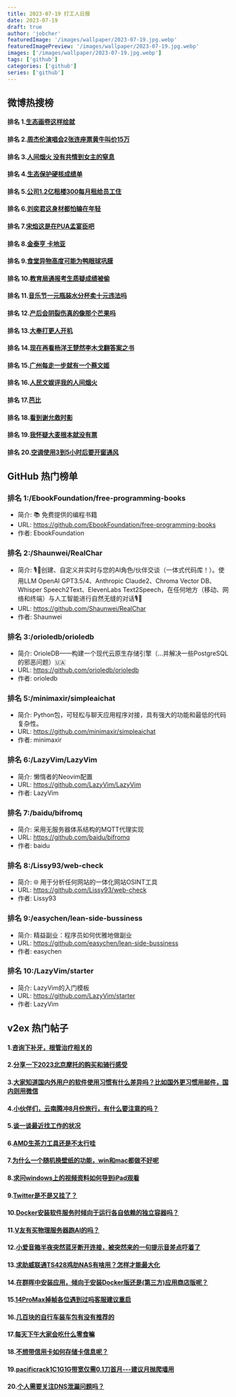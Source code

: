 ```yaml
---
title: 2023-07-19 打工人日报
date: 2023-07-19
draft: true
author: 'jobcher'
featuredImage: '/images/wallpaper/2023-07-19.jpg.webp'
featuredImagePreview: '/images/wallpaper/2023-07-19.jpg.webp'
images: ['/images/wallpaper/2023-07-19.jpg.webp']
tags: ['github']
categories: ['github']
series: ['github']
---
```


## 微博热搜榜

#### 排名 1.[生态画卷这样绘就](https://s.weibo.com/weibo?q=生态画卷这样绘就)
#### 排名 2.[周杰伦演唱会2张连座票黄牛叫价15万](https://s.weibo.com/weibo?q=周杰伦演唱会2张连座票黄牛叫价15万)
#### 排名 3.[人间烟火 没有共情到女主的窒息](https://s.weibo.com/weibo?q=人间烟火没有共情到女主的窒息)
#### 排名 4.[生态保护硬核成绩单](https://s.weibo.com/weibo?q=生态保护硬核成绩单)
#### 排名 5.[公司1.2亿租楼300每月租给员工住](https://s.weibo.com/weibo?q=公司1.2亿租楼300每月租给员工住)
#### 排名 6.[刘奕君这身材都怕输在年轻](https://s.weibo.com/weibo?q=刘奕君这身材都怕输在年轻)
#### 排名 7.[宋焰这是在PUA孟宴臣吧](https://s.weibo.com/weibo?q=宋焰这是在PUA孟宴臣吧)
#### 排名 8.[金泰亨 卡地亚](https://s.weibo.com/weibo?q=金泰亨卡地亚)
#### 排名 9.[食堂异物高度可能为鸭眼球巩膜](https://s.weibo.com/weibo?q=食堂异物高度可能为鸭眼球巩膜)
#### 排名 10.[教育局通报考生质疑成绩被偷](https://s.weibo.com/weibo?q=教育局通报考生质疑成绩被偷)
#### 排名 11.[音乐节一元瓶装水分杯卖十元违法吗](https://s.weibo.com/weibo?q=音乐节一元瓶装水分杯卖十元违法吗)
#### 排名 12.[产后会阴裂伤真的像那个芒果吗](https://s.weibo.com/weibo?q=产后会阴裂伤真的像那个芒果吗)
#### 排名 13.[大奉打更人开机](https://s.weibo.com/weibo?q=大奉打更人开机)
#### 排名 14.[现在再看杨洋王楚然李木戈翻答案之书](https://s.weibo.com/weibo?q=现在再看杨洋王楚然李木戈翻答案之书)
#### 排名 15.[广州每走一步就有一个蔡文姬](https://s.weibo.com/weibo?q=广州每走一步就有一个蔡文姬)
#### 排名 16.[人民文娱评我的人间烟火](https://s.weibo.com/weibo?q=人民文娱评我的人间烟火)
#### 排名 17.[芭比](https://s.weibo.com/weibo?q=芭比)
#### 排名 18.[看到谢允救时影](https://s.weibo.com/weibo?q=看到谢允救时影)
#### 排名 19.[我怀疑大麦根本就没有票](https://s.weibo.com/weibo?q=我怀疑大麦根本就没有票)
#### 排名 20.[空调使用3到5小时后要开窗通风](https://s.weibo.com/weibo?q=空调使用3到5小时后要开窗通风)
## GitHub 热门榜单

### 排名 1:/EbookFoundation/free-programming-books
- 简介: 📚 免费提供的编程书籍
- URL: https://github.com/EbookFoundation/free-programming-books
- 作者: EbookFoundation 

### 排名 2:/Shaunwei/RealChar
- 简介: 🎙️🤖创建、自定义并实时与您的AI角色/伙伴交谈（一体式代码库！）。使用LLM OpenAI GPT3.5/4、Anthropic Claude2、Chroma Vector DB、Whisper Speech2Text、ElevenLabs Text2Speech，在任何地方（移动、网络和终端）与人工智能进行自然无缝的对话🎙️🤖
- URL: https://github.com/Shaunwei/RealChar
- 作者: Shaunwei 

### 排名 3:/orioledb/orioledb
- 简介: OrioleDB——构建一个现代云原生存储引擎（…并解决一些PostgreSQL的邪恶问题）🇺🇦
- URL: https://github.com/orioledb/orioledb
- 作者: orioledb 

### 排名 5:/minimaxir/simpleaichat
- 简介: Python包，可轻松与聊天应用程序对接，具有强大的功能和最低的代码复杂性。
- URL: https://github.com/minimaxir/simpleaichat
- 作者: minimaxir 

### 排名 6:/LazyVim/LazyVim
- 简介: 懒惰者的Neovim配置
- URL: https://github.com/LazyVim/LazyVim
- 作者: LazyVim 

### 排名 7:/baidu/bifromq
- 简介: 采用无服务器体系结构的MQTT代理实现
- URL: https://github.com/baidu/bifromq
- 作者: baidu 

### 排名 8:/Lissy93/web-check
- 简介: 🌐 用于分析任何网站的一体化网站OSINT工具
- URL: https://github.com/Lissy93/web-check
- 作者: Lissy93 

### 排名 9:/easychen/lean-side-bussiness
- 简介: 精益副业：程序员如何优雅地做副业
- URL: https://github.com/easychen/lean-side-bussiness
- 作者: easychen 

### 排名 10:/LazyVim/starter
- 简介: LazyVim的入门模板
- URL: https://github.com/LazyVim/starter
- 作者: LazyVim 

## v2ex 热门帖子

#### 1.[咨询下补牙，根管治疗相关的](https://www.v2ex.com/t/957858#reply39)
#### 2.[分享一下2023北京摩托的购买和骑行感受](https://www.v2ex.com/t/957867#reply31)
#### 3.[大家知道国内外用户的软件使用习惯有什么差异吗？比如国外更习惯用邮件，国内则用微信](https://www.v2ex.com/t/957872#reply16)
#### 4.[小伙伴们，云南腾冲8月份旅行，有什么要注意的吗？](https://www.v2ex.com/t/957881#reply16)
#### 5.[谈一谈最近找工作的状况](https://www.v2ex.com/t/957884#reply16)
#### 6.[AMD生茶力工具还是不太行哇](https://www.v2ex.com/t/957892#reply15)
#### 7.[为什么一个随机换壁纸的功能，win和mac都做不好呢](https://www.v2ex.com/t/957866#reply14)
#### 8.[求问windows上的视频资料如何导到iPad观看](https://www.v2ex.com/t/957893#reply12)
#### 9.[Twitter是不是又挂了？](https://www.v2ex.com/t/957883#reply10)
#### 10.[Docker安装软件服务时倾向于运行各自依赖的独立容器吗？](https://www.v2ex.com/t/957852#reply9)
#### 11.[V友有买物理服务器跑AI的吗？](https://www.v2ex.com/t/957860#reply9)
#### 12.[小爱音箱半夜突然蓝牙断开连接，被突然来的一句提示音差点吓着了](https://www.v2ex.com/t/957873#reply9)
#### 13.[求助威联通TS428鸡肋NAS有啥用？怎样才能最大化](https://www.v2ex.com/t/957880#reply9)
#### 14.[在群晖中安装应用，倾向于安装Docker版还是(第三方)应用商店版呢？](https://www.v2ex.com/t/957848#reply8)
#### 15.[14ProMax掉帧各位遇到过吗客服建议重启](https://www.v2ex.com/t/957886#reply8)
#### 16.[几百块的自行车装车包有没有推荐的](https://www.v2ex.com/t/957854#reply7)
#### 17.[每天下午大家会吃什么零食嘛](https://www.v2ex.com/t/957885#reply7)
#### 18.[不想带信用卡如何存储卡信息呢？](https://www.v2ex.com/t/957908#reply7)
#### 19.[pacificrack1C1G1G带宽仅需0.1刀首月---建议月抛爬墙用](https://www.v2ex.com/t/957861#reply6)
#### 20.[个人需要关注DNS泄漏问题吗？](https://www.v2ex.com/t/957851#reply5)
